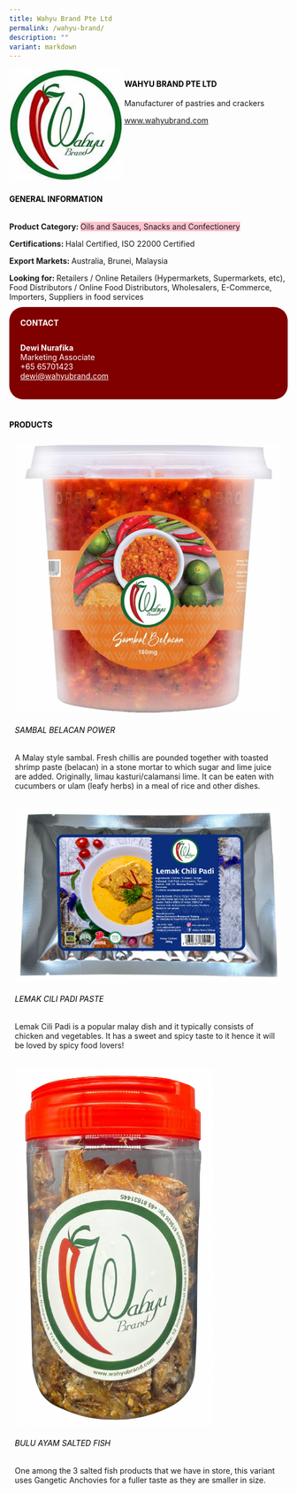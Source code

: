 ```yaml
---
title: Wahyu Brand Pte Ltd
permalink: /wahyu-brand/
description: ""
variant: markdown
---
```

<div class="flex-paragraph"> 
<p style="text-transform: uppercase">
</p>
</div> 
<div class="flex-container" style="display: flex; flex-wrap: wrap;"> 
<div class="card sgds" style="flex: 1 1 40%; display: block;">
<img src="/images/wahyu_logo.jpg">
</div> 
<div class="card-sgds" style="flex: 1 1 58%; display: block; margin-left: 3px"> 
<h4 style="text-transform: uppercase; color: black;">
<b>Wahyu Brand Pte Ltd
</b>
</h4> 
<p>Manufacturer of pastries and crackers
</p> 
<p>
<a href="https://www.wahyubrand.com" target="_blank">www.wahyubrand.com
</a>
</p> 
</div> 
</div> 
<h4 style="text-transform: uppercase; color: black;">
<b>General Information
</b>
</h4> 
<div class="flex-container" style="display: flex; flex-wrap: wrap;"> 
<div class="card sgds" style="flex: 1 1 65%; display: block; align-self: stretch"> 
<div class="flex-paragraph"> 
<p>
<b>Product Category: 
</b>
<span style="background-color: pink; border-radius: 10 px;">Oils and Sauces, Snacks and Confectionery
</span>
</p> 
<p>
<b>Certifications: 
</b>Halal Certified, ISO 22000 Certified
</p> 
<p>
<b>Export Markets: 
</b>Australia, Brunei, Malaysia 
</p> 
<p style="margin-bottom: 10px;">
<b>Looking for: 
</b>Retailers / Online Retailers (Hypermarkets, Supermarkets, etc), Food Distributors / Online Food Distributors, Wholesalers, E-Commerce, Importers, Suppliers in food services
</p> 
</div> 
</div> 
<div class="card sgds" style="flex: 1 1 35%; padding: 10px; display: block; background-color: maroon; border-radius: 25px; align-self: center;"> 
<h4 style="color: white; margin-top: 10px; margin-left: 10px;">CONTACT
</h4> 
<div class="flex-paragraph"> 
<p style="padding: 10px; color: white;">
<b>Dewi Nurafika
</b>
<br>Marketing Associate
<br>+65 65701423
<br>
<a href="mailto:dewi@wahyubrand.com" style="color: white;">dewi@wahyubrand.com
</a>
</p> 
</div> 
</div> 
</div> 
<br> 
<h4 style="text-transform: uppercase; color: black;">
<b>products
</b>
</h4> 
<div style="display: flex; flex-wrap: wrap;"> 
<div class="card sgds" style="flex: 1 1 47%; margin: 10px; display: block;"> 
<div class="flex-image" style="display: block;">
<img src="/images/wahyu_product1.jpg">
</div> 
<div class="flex-paragraph"> 
<h6 style="text-transform: uppercase; color: black;">Sambal Belacan Power
</h6> 
<p>A Malay style sambal. Fresh chillis are pounded together with toasted shrimp paste (belacan) in a stone mortar to which sugar and lime juice are added. Originally, limau kasturi/calamansi lime. It can be eaten with cucumbers or ulam (leafy herbs) in a meal of rice and other dishes.
</p>
</div> 
</div> 
<div class="card sgds" style="flex: 1 1 47%; margin: 10px; display: block;"> 
<div class="flex-image" style="display: block;">
<img src="/images/wahyu_product2.png">
</div> 
<div class="flex-paragraph"> 
<h6 style="text-transform: uppercase; color: black;">Lemak Cili Padi paste
</h6> 
<p>Lemak Cili Padi is a popular malay dish and it typically consists of chicken and vegetables. It has a sweet and spicy taste to it hence it will be loved by spicy food lovers!
</p>
</div> 
</div> 
<div class="card sgds" style="flex: 1 1 47%; margin: 10px; display: block;"> 
<div class="flex-image" style="display: block;">
<img src="/images/wahyu_product3.png">
</div> 
<div class="flex-paragraph"> 
<h6 style="text-transform: uppercase; color: black;">Bulu Ayam Salted Fish
</h6> 
<p>One among the 3 salted fish products that we have in store, this variant uses Gangetic Anchovies for a fuller taste as they are smaller in size.
</p>
</div> 
</div> 
</div>